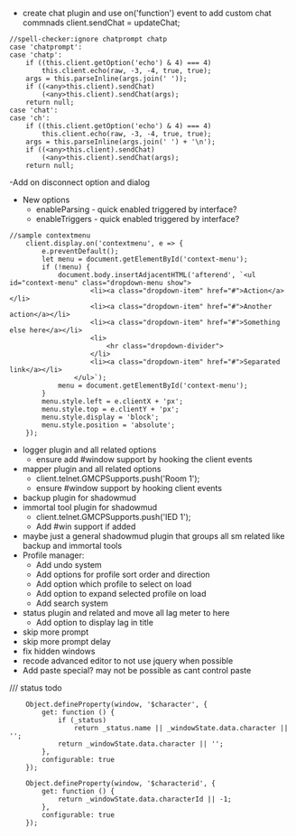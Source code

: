  - create chat plugin and use on('function') event to add custom chat commnads
             client.sendChat = updateChat;
```
//spell-checker:ignore chatprompt chatp
case 'chatprompt':
case 'chatp':
    if ((this.client.getOption('echo') & 4) === 4)
        this.client.echo(raw, -3, -4, true, true);
    args = this.parseInline(args.join(' '));
    if ((<any>this.client).sendChat)
        (<any>this.client).sendChat(args);
    return null;
case 'chat':
case 'ch':
    if ((this.client.getOption('echo') & 4) === 4)
        this.client.echo(raw, -3, -4, true, true);
    args = this.parseInline(args.join(' ') + '\n');
    if ((<any>this.client).sendChat)
        (<any>this.client).sendChat(args);
    return null;
```
-Add on disconnect option and dialog

- New options
    - enableParsing - quick enabled triggered by interface?
    - enableTriggers - quick enabled triggered by interface?

```
//sample contextmenu
    client.display.on('contextmenu', e => {
        e.preventDefault();
        let menu = document.getElementById('context-menu');
        if (!menu) {
            document.body.insertAdjacentHTML('afterend', `<ul id="context-menu" class="dropdown-menu show">
                    <li><a class="dropdown-item" href="#">Action</a></li>
                    <li><a class="dropdown-item" href="#">Another action</a></li>
                    <li><a class="dropdown-item" href="#">Something else here</a></li>
                    <li>
                        <hr class="dropdown-divider">
                    </li>
                    <li><a class="dropdown-item" href="#">Separated link</a></li>
                </ul>`);
            menu = document.getElementById('context-menu');
        }
        menu.style.left = e.clientX + 'px';
        menu.style.top = e.clientY + 'px';
        menu.style.display = 'block';
        menu.style.position = 'absolute';
    });
```

- logger plugin and all related options
    - ensure add #window support by hooking the client events
- mapper plugin and all related options
    - client.telnet.GMCPSupports.push('Room 1');
    - ensure #window support by hooking client events
- backup plugin for shadowmud
- immortal tool plugin for shadowmud            
    - client.telnet.GMCPSupports.push('IED 1');
    - Add #win support if added
- maybe just a general shadowmud plugin that groups all sm related like backup and immortal tools
- Profile manager:
    - Add undo system
    - Add options for profile sort order and direction
    - Add option which profile to select on load
    - Add option to expand selected profile on load
    - Add search system
- status plugin and related and move all lag meter to here
    - Add option to display lag in title
- skip more prompt
- skip more prompt delay
- fix hidden windows
- recode advanced editor to not use jquery when possible
- Add paste special? may not be possible as cant control paste

/// status todo
```
    Object.defineProperty(window, '$character', {
        get: function () {
            if (_status)
                return _status.name || _windowState.data.character || '';
            return _windowState.data.character || '';
        },
        configurable: true
    });

    Object.defineProperty(window, '$characterid', {
        get: function () {
            return _windowState.data.characterId || -1;
        },
        configurable: true
    });    
```



